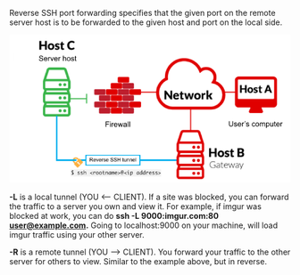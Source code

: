 Reverse SSH port forwarding specifies that the given port on the remote server host is to be forwarded to the given host and port on the local side.

![](../Attachments/Pasted%20image%2020231228034029.png)

**-L** is a local tunnel (YOU <-- CLIENT). If a site was blocked, you can forward the traffic to a server you own and view it. For example, if imgur was blocked at work, you can do **ssh -L 9000:imgur.com:80 user@example.com.** Going to localhost:9000 on your machine, will load imgur traffic using your other server.

**-R** is a remote tunnel (YOU --> CLIENT). You forward your traffic to the other server for others to view. Similar to the example above, but in reverse.


